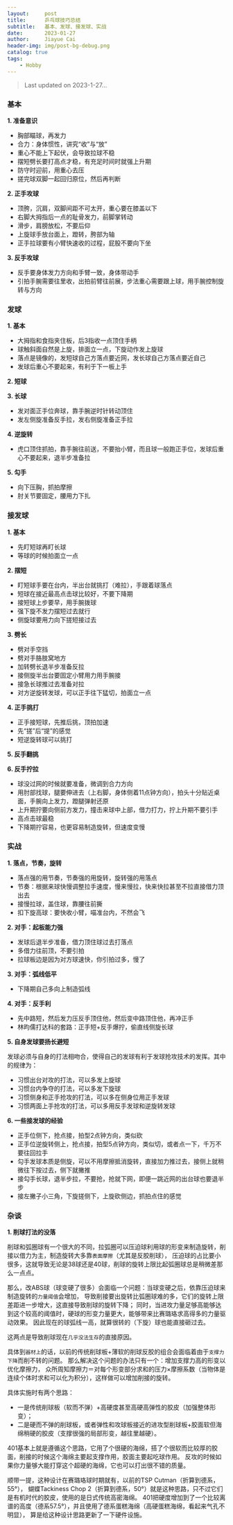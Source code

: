```yaml
---
layout:     post
title:      乒乓球技巧总结
subtitle:   基本、发球、接发球、实战
date:       2023-01-27
author:     Jiayue Cai
header-img: img/post-bg-debug.png
catalog: true
tags:
    - Hobby
---
```


> Last updated on 2023-1-27... 


### 基本

**1. 准备意识**

- 胸部瞄球，再发力
- 合力：身体惯性，讲究“收”与“放”
- 重心不能上下起伏，会导致拉球不稳
- 摆短劈长要打高点才稳，有充足时间时就强上升期
- 防守时迎前，用重心去压
- 搓完球双脚一起回归原位，然后再判断

**2. 正手攻球**

- 顶胯，沉肩，双脚间距不可太开，重心要在膝盖以下
- 右脚大拇指后一点的耻骨发力，前脚掌转动
- 滑步，肩膀放松，不要后仰
- 上旋球手放台面上，蹬转，胯部为轴
- 正手拉球要有小臂快速收的过程，屁股不要向下坐

**3. 反手攻球**

- 反手要身体发力方向和手臂一致，身体带动手
- 引拍手腕需要往里收，出拍前臂往前展，步法重心需要跟上球，用手腕控制旋转与方向


### 发球

**1. 基本**

- 大拇指和食指夹住板，后3指收一点顶住手柄
- 球触斜面自然是上旋，排面立一点，下旋动作发上旋球
- 落点是镜像的，发短球自己方落点要近网，发长球自己方落点要近自己
- 发球后重心不要起来，有利于下一板上手

**2. 短球**


**3. 长球**

- 发对面正手位奔球，靠手腕逆时针转动顶住
- 发左侧旋准备反手拉，发右侧旋准备正手拉

**4. 逆旋转**

- 虎口顶住抓拍，靠手腕往前送，不要抬小臂，而且球一般跑正手位，发球后重心不要起来，退半步准备拉

**5. 勾手**

- 向下压胸，抓拍摩擦
- 肘关节要固定，腰用力下扎


### 接发球

**1. 基本**

- 先盯短球再盯长球
- 等球的时候拍面立一点

**2. 摆短**

- 盯短球手要在台内，半出台就挑打（难拉），手跟着球落点
- 短球在接近最高点击球比较好，不要下降期
- 接短球上步要早，用手腕拨球
- 强下旋不发力摆短过去就行
- 侧旋球要用力向下搓短接过去

**3. 劈长**

- 劈对手空挡
- 劈对手胳肢窝地方
- 加转劈长退半步准备反拉
- 接侧旋半出台要固定小臂用力用手腕接
- 接急长球推过去准备对拉
- 对方逆旋转发球，可以正手往下猛切，拍面立一点

**4. 正手挑打**

- 正手接短球，先推后挑，顶拍加速
- 先“搓”后“提”的感觉
- 短逆旋转球可以挑打

**5. 反手翻挑**


**6. 反手拧拉**

- 球没过网的时候就要准备，微调到合力方向
- 用肘部找球，腿要伸进去（上右脚，身体侧着11点钟方向），拍头十分贴近桌面，手腕向上发力，蹬腿弹射还原
- 上升期拧要向侧前方发力，撞击来球中上部，借力打力，拧上升期不要引手
- 高点击球最稳
- 下降期拧容易，也更容易制造旋转，但速度变慢


### 实战

**1. 落点，节奏，旋转**

- 落点强的用节奏，节奏强的用旋转，旋转强的用落点
- 节奏：根据来球快慢调整拉手速度，慢来慢拉，快来快拉甚至不拉直接借力顶出去
- 接慢拉球，盖住球，靠腰往前撕
- 扣下旋高球：要快收小臂，喵准台内，不然会飞

**2. 对手：起板能力强**

- 发球后退半步准备，借力顶住球过去打落点
- 多借力往前顶，不要引拍
- 拉球板边是因为对方球速快，你引拍过多，慢了

**3. 对手：弧线低平**

- 下降期自己多向上制造弧线

**4. 对手：反手利**

- 先中路短，然后发力压反手顶住他，然后变中路顶住他，再冲正手
- 林昀儒打达科的套路：正手短+反手爆拧，偷直线侧旋长球

**5. 自身发球要扬长避短**

发球必须与自身的打法相吻合，使得自己的发球有利于发球抢攻技术的发挥。其中的规律为：
- 习惯出台对攻的打法，可以多发上旋球
- 习惯台内争夺的打法，可以多发下旋球
- 习惯侧身和正手抢攻的打法，可以多在侧身位用正手发球
- 习惯两面上手抢攻的打法，可以多用反手发球和逆旋转发球

**6. 一些接发球的经验**

- 正手位侧下，抢点接，拍型2点钟方向，类似砍
- 正手位逆旋转侧上，抢点接，拍型5点钟方向，类似切，或者点一下，千万不要往回拉手
- 勾手发球本质是侧旋，可以不用摩擦抵消旋转，直接加力推过去，接侧上就稍微往下按过去，侧下就撇推
- 接勾手长球，退半步拉，不要抢，抢就下网，即便一跳近网的出台球也要退半步
- 接左撇子小三角，下旋搓侧下，上旋砍侧边，抓拍点住的感觉


### 杂谈

**1. 削球打法的没落**

削球和弧圈球有一个很大的不同，拉弧圈可以压迫球利用球的形变来制造旋转，削接以借力为主，制造旋转大多靠`表面摩擦`（尤其是反胶削球），
压迫球的占比要小很多，这就导致无论是38球还是40球，削球的旋转上限比起弧圈球总是稍微差那么一点点。

那么，改ABS球（球变硬了很多）会面临一个问题：当球变硬之后，依靠压迫球来制造旋转的`力量阈值`会增加，
导致削接要出旋转比弧圈球难的多，它们的旋转上限差距进一步增大，这直接导致削球的旋转下降；
同时，当进攻力量足够高能够达到这个较高的阈值时，硬球的形变力量更大，能够带来比赛璐珞求高得多的力量驱动效果。
因此现在的球弧线一高，就算很转的（下旋）球也能直接砸过去。

这两点是导致削球现在`几乎没法生存`的直接原因。

具体到`器材上`的话，以前的传统削球板+薄软的削球反胶的组合会面临着由于`支撑力下降`而削不转的问题。
那么解决这个问题的办法只有一个：增加支撑力高的形变以优化摩擦力，
众所周知摩擦力＝对每个形变部分求和的压力×摩擦系数（当物体是连续个体时求和可以化为积分），这样做可以增加削接的旋转。

具体实施时有两个思路：
- 一是传统削球板（软而不弹）+高硬度甚至高硬高弹性的胶皮（加强整体形变）；
- 二是硬而不弹的削球板，或者弹性和攻球板接近的进攻型削球板+胶面软但海绵稍硬的胶皮（支撑很强的局部形变，越往里越硬）。

401基本上就是遵循这个思路，它用了个很硬的海绵，搭了个很软而比较厚的胶面，削接的时候这个海绵主要起支撑作用，胶面主要起吃球作用。
反攻的时候如果你力量够大能打穿这个超硬的海绵，它也可以打出很不错的质量。

顺带一提，这种设计在赛璐珞球时期就有，以前的TSP Cutman（折算到德系，55°），
蝴蝶Tackiness Chop 2（折算到德系，50°）就是这种思路，只不过它们是有机时代的胶皮，使用的是日式传统高密海绵。
401把硬度增加到了一个比较离谱的高度（德系57.5°），并且使用了德系蛋糕海绵（高硬蛋糕海绵，看起来气孔不明显），
算是给这种设计思路更新了一下硬件设施。

